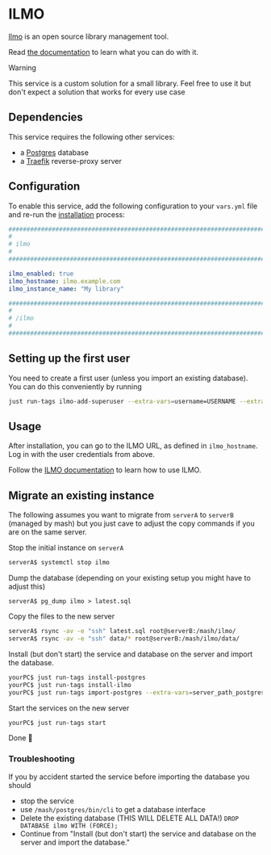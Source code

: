 <!--
SPDX-FileCopyrightText: 2023 Julian-Samuel Gebühr

SPDX-License-Identifier: AGPL-3.0-or-later
-->

# ILMO

[Ilmo](https://github.com/moan0s/ILMO2) is an open source library management tool.

Read [the documentation](https://ilmo2.readthedocs.io/) to learn what you can do with it.

> [!WARNING]
> This service is a custom solution for a small library. Feel free to use it but don't expect a solution that works for every use case

## Dependencies

This service requires the following other services:

- a [Postgres](postgres.md) database
- a [Traefik](traefik.md) reverse-proxy server


## Configuration

To enable this service, add the following configuration to your `vars.yml` file and re-run the [installation](../installing.md) process:

```yaml
########################################################################
#                                                                      #
# ilmo                                                                 #
#                                                                      #
########################################################################

ilmo_enabled: true
ilmo_hostname: ilmo.example.com
ilmo_instance_name: "My library"

########################################################################
#                                                                      #
# /ilmo                                                                #
#                                                                      #
########################################################################
```

## Setting up the first user

You need to create a first user (unless you import an existing database).
You can do this conveniently by running

```bash
just run-tags ilmo-add-superuser --extra-vars=username=USERNAME --extra-vars=password=PASSWORD --extra-vars=email=EMAIL
```

## Usage

After installation, you can go to the ILMO URL, as defined in `ilmo_hostname`. Log in with the user credentials from above.

Follow the [ILMO documentation](https://ilmo2.readthedocs.io/en/latest/index.html) to learn how to use ILMO.

## Migrate an existing instance

The following assumes you want to migrate from `serverA` to `serverB` (managed by mash) but you just cave to adjust the copy commands if you are on the same server.

Stop the initial instance on `serverA`

```bash
serverA$ systemctl stop ilmo
```

Dump the database (depending on your existing setup you might have to adjust this)
```
serverA$ pg_dump ilmo > latest.sql
```

Copy the files to the new server

```bash
serverA$ rsync -av -e "ssh" latest.sql root@serverB:/mash/ilmo/
serverA$ rsync -av -e "ssh" data/* root@serverB:/mash/ilmo/data/
```

Install (but don't start) the service and database on the server and import the database.

```bash
yourPC$ just run-tags install-postgres
yourPC$ just run-tags install-ilmo
yourPC$ just run-tags import-postgres --extra-vars=server_path_postgres_dump=/mash/ilmo/latest.sql --extra-vars=postgres_default_import_database=mash-ilmo
```

Start the services on the new server

```bash
yourPC$ just run-tags start
```

Done 🥳

### Troubleshooting

If you by accident started the service before importing the database you should

* stop the service
* use `/mash/postgres/bin/cli` to get a database interface
* Delete the existing database (THIS WILL DELETE ALL DATA!) `DROP DATABASE ilmo WITH (FORCE);`
* Continue from "Install (but don't start) the service and database on the server and import the database."
